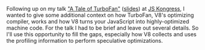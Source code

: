 Following up on my talk ["A Tale of TurboFan"](https://www.youtube.com/watch?v=cvybnv79Sek) ([slides](https://docs.google.com/presentation/d/1UXR1H2elTdAYJJ0Eed7lUctCVUserav9sAYSidxp8YE)) at [JS Kongress](2017.js-kongress.de), I wanted to give some additional context on how TurboFan, V8's optimizing compiler, works and how V8 turns your JavaScript into highly-optimized machine code. For the talk I had to be brief and leave out several details. So I'll use this opportunity to fill the gaps, especially how V8 collects and uses the profiling information to perform speculative optimizations.
